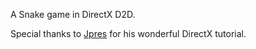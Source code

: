 A Snake game in DirectX D2D.

Special thanks to [Jpres](https://www.youtube.com/@Jpres) for his wonderful DirectX tutorial.

